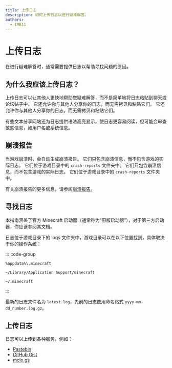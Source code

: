 ```yaml
---
title: 上传日志
description: 如何上传日志以进行疑难解答。
authors:
  - IMB11
---
```


# 上传日志

在进行疑难解答时，通常需要提供日志以帮助寻找问题的原因。

## 为什么我应该上传日志？

上传日志可以让其他人更快地帮助您疑难解答，而不是简单地将日志粘贴到聊天或论坛帖子中。 它还允许你与其他人分享你的日志，而无需拷贝和粘贴它们。 它还允许你与其他人分享你的日志，而无需拷贝和粘贴它们。

有些文本分享网站还为日志提供语法高亮显示，使日志更容易阅读，但可能会审查敏感信息，如用户名或系统信息。

## 崩溃报告

当游戏崩溃时，会自动生成崩溃报告。 它们只包含崩溃信息，而不包含游戏的实际日志。 它们位于游戏目录中的 `crash-reports` 文件夹中。 它们只包含崩溃信息，而不包含游戏的实际日志。 它们位于游戏目录中的 `crash-reports` 文件夹中。

有关崩溃报告的更多信息，请参阅[崩溃报告](./crash-reports.md)。

## 寻找日志

本指南涵盖了官方 Minecraft 启动器（通常称为“原版启动器”），对于第三方启动器，你应该参阅其文档。

日志位于游戏目录下的 logs 文件夹中，游戏目录可以在以下位置找到，具体取决于你的操作系统：

::: code-group

```:no-line-numbers [Windows]
%appdata%\.minecraft
```

```:no-line-numbers [macOS]
~/Library/Application Support/minecraft
```

```:no-line-numbers [Linux]
~/.minecraft
```

:::

最新的日志文件名为 `latest.log`，先前的日志使用命名格式 `yyyy-mm-dd_number.log.gz`。

## 上传日志

日志可以上传到各种服务，例如：

- [Pastebin](https://pastebin.com/)
- [GitHub Gist](https://gist.github.com/)
- [mclo.gs](https://mclo.gs/)
